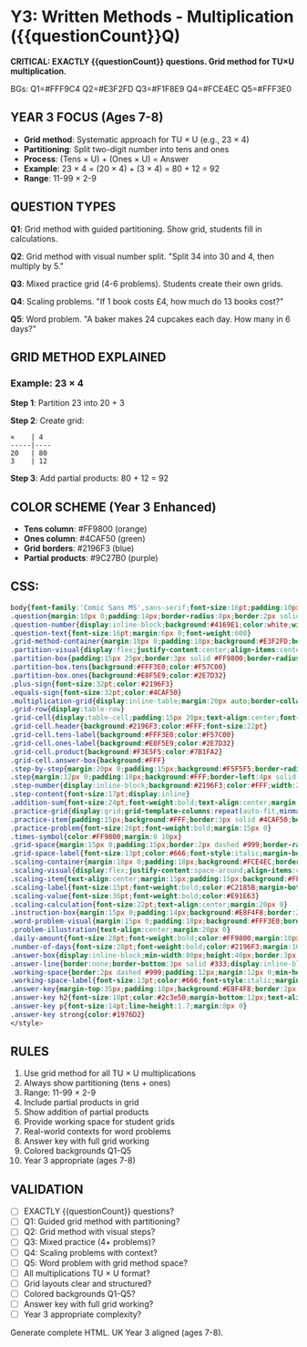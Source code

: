# Y3: Written Methods - Multiplication ({{questionCount}}Q)

**CRITICAL: EXACTLY {{questionCount}} questions. Grid method for TU×U multiplication.**

BGs: Q1=#FFF9C4 Q2=#E3F2FD Q3=#F1F8E9 Q4=#FCE4EC Q5=#FFF3E0

## YEAR 3 FOCUS (Ages 7-8)
- **Grid method**: Systematic approach for TU × U (e.g., 23 × 4)
- **Partitioning**: Split two-digit number into tens and ones
- **Process**: (Tens × U) + (Ones × U) = Answer
- **Example**: 23 × 4 = (20 × 4) + (3 × 4) = 80 + 12 = 92
- **Range**: 11-99 × 2-9

## QUESTION TYPES

**Q1**: Grid method with guided partitioning. Show grid, students fill in calculations.

**Q2**: Grid method with visual number split. "Split 34 into 30 and 4, then multiply by 5."

**Q3**: Mixed practice grid (4-6 problems). Students create their own grids.

**Q4**: Scaling problems. "If 1 book costs £4, how much do 13 books cost?"

**Q5**: Word problem. "A baker makes 24 cupcakes each day. How many in 6 days?"

## GRID METHOD EXPLAINED

### Example: 23 × 4

**Step 1**: Partition 23 into 20 + 3

**Step 2**: Create grid:
```
×    | 4
-----|----
20   | 80
3    | 12
```

**Step 3**: Add partial products: 80 + 12 = 92

## COLOR SCHEME (Year 3 Enhanced)
- **Tens column**: #FF9800 (orange)
- **Ones column**: #4CAF50 (green)
- **Grid borders**: #2196F3 (blue)
- **Partial products**: #9C27B0 (purple)

## CSS:
```css
body{font-family:'Comic Sans MS',sans-serif;font-size:16pt;padding:10px;line-height:1.5}
.question{margin:10px 0;padding:14px;border-radius:8px;border:2px solid #ddd}
.question-number{display:inline-block;background:#4169E1;color:white;width:32px;height:32px;line-height:32px;text-align:center;border-radius:50%;margin-right:8px;font-weight:bold;font-size:15pt}
.question-text{font-size:16pt;margin:6px 0;font-weight:600}
.grid-method-container{margin:18px 0;padding:18px;background:#E3F2FD;border-radius:8px}
.partition-visual{display:flex;justify-content:center;align-items:center;gap:15px;margin:20px 0;flex-wrap:wrap}
.partition-box{padding:15px 25px;border:3px solid #FF9800;border-radius:8px;background:#FFF;font-size:24pt;font-weight:bold}
.partition-box.tens{background:#FFF3E0;color:#F57C00}
.partition-box.ones{background:#E8F5E9;color:#2E7D32}
.plus-sign{font-size:32pt;color:#2196F3}
.equals-sign{font-size:32pt;color:#4CAF50}
.multiplication-grid{display:inline-table;margin:20px auto;border-collapse:separate;border-spacing:0;border:3px solid #2196F3;border-radius:8px;overflow:hidden}
.grid-row{display:table-row}
.grid-cell{display:table-cell;padding:15px 20px;text-align:center;font-size:20pt;font-weight:bold;border:2px solid #2196F3;min-width:80px}
.grid-cell.header{background:#2196F3;color:#FFF;font-size:22pt}
.grid-cell.tens-label{background:#FFF3E0;color:#F57C00}
.grid-cell.ones-label{background:#E8F5E9;color:#2E7D32}
.grid-cell.product{background:#F3E5F5;color:#7B1FA2}
.grid-cell.answer-box{background:#FFF}
.step-by-step{margin:20px 0;padding:15px;background:#F5F5F5;border-radius:8px;border:2px solid #999}
.step{margin:12px 0;padding:10px;background:#FFF;border-left:4px solid #2196F3;border-radius:4px}
.step-number{display:inline-block;background:#2196F3;color:#FFF;width:28px;height:28px;line-height:28px;text-align:center;border-radius:50%;margin-right:10px;font-size:14pt;font-weight:bold}
.step-content{font-size:17pt;display:inline}
.addition-sum{font-size:24pt;font-weight:bold;text-align:center;margin:20px 0;padding:15px;background:#E8F5E9;border:3px solid #4CAF50;border-radius:8px}
.practice-grid{display:grid;grid-template-columns:repeat(auto-fit,minmax(220px,1fr));gap:15px;margin:18px 0;padding:18px;background:#F1F8E9;border-radius:8px}
.practice-item{padding:15px;background:#FFF;border:3px solid #4CAF50;border-radius:8px;text-align:center}
.practice-problem{font-size:26pt;font-weight:bold;margin:15px 0}
.times-symbol{color:#FF9800;margin:0 10px}
.grid-space{margin:15px 0;padding:15px;border:2px dashed #999;border-radius:6px;min-height:100px;background:#FAFAFA}
.grid-space-label{font-size:13pt;color:#666;font-style:italic;margin-bottom:8px}
.scaling-container{margin:18px 0;padding:18px;background:#FCE4EC;border-radius:8px}
.scaling-visual{display:flex;justify-content:space-around;align-items:center;margin:20px 0;flex-wrap:wrap}
.scaling-item{text-align:center;margin:15px;padding:15px;background:#FFF;border:3px solid #E91E63;border-radius:8px}
.scaling-label{font-size:15pt;font-weight:bold;color:#C2185B;margin-bottom:10px}
.scaling-value{font-size:36pt;font-weight:bold;color:#E91E63}
.scaling-calculation{font-size:22pt;text-align:center;margin:20px 0}
.instruction-box{margin:15px 0;padding:14px;background:#E8F4F8;border:2px dashed #2196F3;border-radius:8px;font-size:16pt;font-weight:600;color:#1565C0}
.word-problem-visual{margin:15px 0;padding:18px;background:#FFF3E0;border:2px dashed #FF9800;border-radius:8px}
.problem-illustration{text-align:center;margin:20px 0}
.daily-amount{font-size:28pt;font-weight:bold;color:#FF9800;margin:10px 0}
.number-of-days{font-size:28pt;font-weight:bold;color:#2196F3;margin:10px 0}
.answer-box{display:inline-block;min-width:80px;height:40px;border:3px solid #333;border-radius:6px;background:#FFF;vertical-align:middle;margin:0 8px}
.answer-line{border:none;border-bottom:3px solid #333;display:inline-block;min-width:100px;margin:0 8px;background:transparent}
.working-space{border:2px dashed #999;padding:12px;margin:12px 0;min-height:80px;background:#FAFAFA;border-radius:6px}
.working-space-label{font-size:13pt;color:#666;font-style:italic;margin-bottom:8px}
.answer-key{margin-top:35px;padding:18px;background:#E8F4F8;border:2px solid #4169E1;border-radius:8px;page-break-before:always}
.answer-key h2{font-size:18pt;color:#2c3e50;margin-bottom:12px;text-align:center;font-weight:bold}
.answer-key p{font-size:14pt;line-height:1.7;margin:8px 0}
.answer-key strong{color:#1976D2}
</style>
```

## RULES

1. Use grid method for all TU × U multiplications
2. Always show partitioning (tens + ones)
3. Range: 11-99 × 2-9
4. Include partial products in grid
5. Show addition of partial products
6. Provide working space for student grids
7. Real-world contexts for word problems
8. Answer key with full grid working
9. Colored backgrounds Q1-Q5
10. Year 3 appropriate (ages 7-8)

## VALIDATION

- [ ] EXACTLY {{questionCount}} questions?
- [ ] Q1: Guided grid method with partitioning?
- [ ] Q2: Grid method with visual steps?
- [ ] Q3: Mixed practice (4+ problems)?
- [ ] Q4: Scaling problems with context?
- [ ] Q5: Word problem with grid method space?
- [ ] All multiplications TU × U format?
- [ ] Grid layouts clear and structured?
- [ ] Colored backgrounds Q1-Q5?
- [ ] Answer key with full grid working?
- [ ] Year 3 appropriate complexity?

Generate complete HTML. UK Year 3 aligned (ages 7-8).

